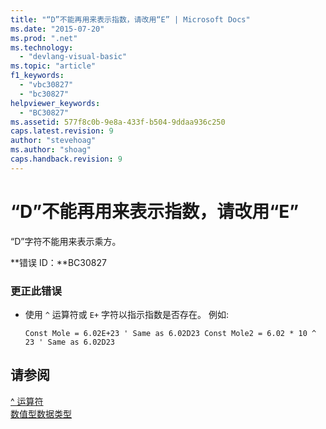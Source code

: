 ```yaml
---
title: "“D”不能再用来表示指数，请改用“E” | Microsoft Docs"
ms.date: "2015-07-20"
ms.prod: ".net"
ms.technology: 
  - "devlang-visual-basic"
ms.topic: "article"
f1_keywords: 
  - "vbc30827"
  - "bc30827"
helpviewer_keywords: 
  - "BC30827"
ms.assetid: 577f8c0b-9e8a-433f-b504-9ddaa936c250
caps.latest.revision: 9
author: "stevehoag"
ms.author: "shoag"
caps.handback.revision: 9
---
```

# “D”不能再用来表示指数，请改用“E”
“D”字符不能用来表示乘方。  
  
 **错误 ID：**BC30827  
  
### 更正此错误  
  
-   使用 `^` 运算符或 `E+` 字符以指示指数是否存在。 例如:  
  
    ```  
    Const Mole = 6.02E+23 ' Same as 6.02D23 Const Mole2 = 6.02 * 10 ^ 23 ' Same as 6.02D23  
    ```  
  
## 请参阅  
 [^ 运算符](../../visual-basic/language-reference/operators/exponentiation-operator.md)   
 [数值型数据类型](../../visual-basic/programming-guide/language-features/data-types/numeric-data-types.md)